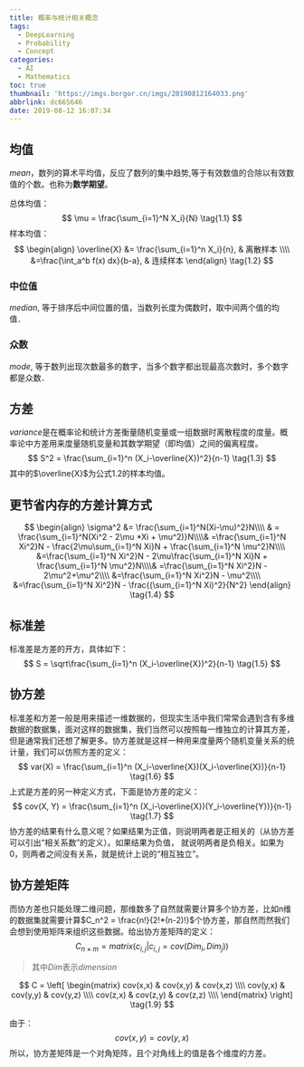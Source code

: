 ```yaml
---
title: 概率与统计相关概念
tags:
  - DeepLearning
  - Probability
  - Concept
categories:
  - AI
  - Mathematics
toc: true
thumbnail: 'https://imgs.borgor.cn/imgs/20190812164033.png'
abbrlink: dc665646
date: 2019-08-12 16:07:34
---
```


## 均值

$mean$，数列的算术平均值，反应了数列的集中趋势,等于有效数值的合除以有效数值的个数。也称为**数学期望**。

<!-- more -->

总体均值：
$$
\mu = \frac{\sum_{i=1}^N X_i}{N}
\tag{1.1}
$$
样本均值：
$$
\begin{align}
\overline{X} &= \frac{\sum_{i=1}^n X_i}{n}, & 离散样本 \\\\
&=\frac{\int_a^b f(x) dx}{b-a}, & 连续样本
\end{align}
\tag{1.2}
$$

### 中位值

$median$, 等于排序后中间位置的值，当数列长度为偶数时，取中间两个值的均值．

### 众数

$mode$, 等于数列出现次数最多的数字，当多个数字都出现最高次数时，多个数字都是众数．

## 方差

$variance$是在概率论和统计方差衡量随机变量或一组数据时离散程度的度量。概率论中方差用来度量随机变量和其数学期望（即均值）之间的偏离程度。
$$
S^2 = \frac{\sum_{i=1}^n (X_i-\overline{X})^2}{n-1}
\tag{1.3}
$$
其中的$\overline{X}$为公式$1.2$的样本均值。

## 更节省内存的方差计算方式

$$
\begin{align}
\sigma^2 &= \frac{\sum_{i=1}^N(Xi-\mu)^2}N\\\\
& = \frac{\sum_{i=1}^N(Xi^2 - 2\mu *Xi + \mu^2)}N\\\\& =\frac{\sum_{i=1}^N Xi^2}N - \frac{2\mu\sum_{i=1}^N Xi}N + \frac{\sum_{i=1}^N \mu^2}N\\\\ &=\frac{\sum_{i=1}^N Xi^2}N - 2\mu\frac{\sum_{i=1}^N Xi}N + \frac{\sum_{i=1}^N \mu^2}N\\\\& =\frac{\sum_{i=1}^N Xi^2}N - 2\mu^2+\mu^2\\\\ &=\frac{\sum_{i=1}^N Xi^2}N - \mu^2\\\\ &=\frac{\sum_{i=1}^N Xi^2}N - \frac{(\sum_{i=1}^N Xi)^2}{N^2} 
\end{align}
\tag{1.4}
$$



## 标准差

标准差是方差的开方，具体如下：
$$
S = \sqrt\frac{\sum_{i=1}^n (X_i-\overline{X})^2}{n-1}
\tag{1.5}
$$

## 协方差

标准差和方差一般是用来描述一维数据的，但现实生活中我们常常会遇到含有多维数据的数据集，面对这样的数据集，我们当然可以按照每一维独立的计算其方差，但是通常我们还想了解更多。协方差就是这样一种用来度量两个随机变量关系的统计量，我们可以仿照方差的定义：
$$
var(X) = \frac{\sum_{i=1}^n (X_i-\overline{X})(X_i-\overline{X})}{n-1}
\tag{1.6}
$$
上式是方差的另一种定义方式，下面是协方差的定义：
$$
cov(X, Y) = \frac{\sum_{i=1}^n (X_i-\overline{X})(Y_i-\overline{Y})}{n-1}
\tag{1.7}
$$
协方差的结果有什么意义呢？如果结果为正值，则说明两者是正相关的（从协方差可以引出“相关系数”的定义）。如果结果为负值， 就说明两者是负相关。如果为0，则两者之间没有关系，就是统计上说的“相互独立”。

## 协方差矩阵

而协方差也只能处理二维问题，那维数多了自然就需要计算多个协方差，比如n维的数据集就需要计算$C_n^2 = \frac{n!}{2!*(n-2)!}$个协方差，那自然而然我们会想到使用矩阵来组织这些数据。给出协方差矩阵的定义：
$$
C_{n\times m} = matrix(c_{i,j}| c_{i,j} = cov(Dim_i, Dim_j)) \tag{1.8}
$$

> 其中$Dim$表示$dimension$

$$
C = \left[
\begin{matrix}
cov(x,x) & cov(x,y) & cov(x,z) \\\\
cov(y,x) & cov(y,y) & cov(y,z) \\\\
cov(z,x) & cov(z,y) & cov(z,z) \\\\
\end{matrix}
\right]
\tag{1.9}
$$

由于：
$$
cov(x,y) = cov(y,x)
\tag{1.10}
$$
所以，协方差矩阵是一个对角矩阵，且个对角线上的值是各个维度的方差。
